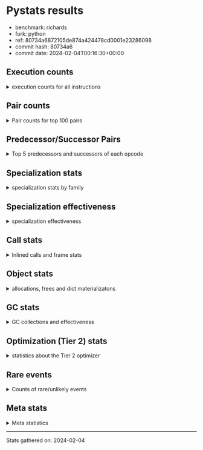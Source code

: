 
# Pystats results

- benchmark: richards
- fork: python
- ref: 80734a6872105de874a424478cd0001e23286098
- commit hash: 80734a6
- commit date: 2024-02-04T00:16:30+00:00

## Execution counts

<details>
<summary> execution counts for all instructions </summary>

|Name | Count | Self | Cumulative | Miss ratio | 
|---|---:|---:|---:|---:|
| LOAD_FAST | 741,180,480 | 22.4% | 22.4% |  |
| LOAD_ATTR_INSTANCE_VALUE | 323,334,640 | 9.8% | 32.2% | 38.7% |
| TO_BOOL_BOOL | 274,862,740 | 8.3% | 40.6% |  |
| POP_JUMP_IF_FALSE | 208,167,600 | 6.3% | 46.9% |  |
| LOAD_ATTR_METHOD_WITH_VALUES | 155,455,760 | 4.7% | 51.6% | 48.9% |
| CALL_PY_EXACT_ARGS | 154,286,660 | 4.7% | 56.2% | 9.1% |
| RESUME_CHECK | 154,031,020 | 4.7% | 60.9% | 0.0% |
| RETURN_VALUE | 154,028,680 | 4.7% | 65.6% |  |
| STORE_FAST | 133,579,600 | 4.0% | 69.6% |  |
| STORE_ATTR_INSTANCE_VALUE | 119,225,200 | 3.6% | 73.2% | 14.5% |
| LOAD_GLOBAL_MODULE | 118,917,880 | 3.6% | 76.8% |  |
| COPY | 118,888,160 | 3.6% | 80.4% |  |
| LOAD_CONST | 111,925,520 | 3.4% | 83.8% |  |
| POP_TOP | 86,002,960 | 2.6% | 86.4% |  |
| POP_JUMP_IF_NOT_NONE | 61,509,760 | 1.9% | 88.3% |  |
| POP_JUMP_IF_TRUE | 55,180,480 | 1.7% | 90.0% |  |
| POP_JUMP_IF_NONE | 44,918,080 | 1.4% | 91.3% |  |
| LOAD_FAST_LOAD_FAST | 40,939,840 | 1.2% | 92.6% |  |
| UNARY_NOT | 39,780,960 | 1.2% | 93.8% |  |
| JUMP_BACKWARD | 37,106,560 | 1.1% | 94.9% |  |
| COMPARE_OP_INT | 28,265,780 | 0.9% | 95.8% |  |
| JUMP_FORWARD | 21,632,000 | 0.7% | 96.4% |  |
| LOAD_GLOBAL_BUILTIN | 21,053,080 | 0.6% | 97.0% |  |
| CALL_ISINSTANCE | 21,052,720 | 0.6% | 97.7% |  |
| BINARY_OP_ADD_INT | 19,346,780 | 0.6% | 98.3% |  |
| SWAP | 18,194,560 | 0.6% | 98.8% |  |
| BINARY_SUBSCR_LIST_INT | 13,614,360 | 0.4% | 99.2% |  |
| BINARY_OP | 8,002,520 | 0.2% | 99.5% |  |
| BINARY_OP_SUBTRACT_INT | 6,178,520 | 0.2% | 99.7% |  |
| FOR_ITER_RANGE | 3,724,180 | 0.1% | 99.8% |  |
| NOP | 3,718,160 | 0.1% | 99.9% |  |
| STORE_SUBSCR_LIST_INT | 2,980,440 | 0.1% | 100.0% |  |
| GET_ITER | 745,040 | 0.0% | 100.0% |  |
| RETURN_CONST | 10,880 | 0.0% | 100.0% |  |
| EXIT_INIT_CHECK | 7,800 | 0.0% | 100.0% |  |
| CALL_ALLOC_AND_ENTER_INIT | 7,800 | 0.0% | 100.0% |  |
| LOAD_ATTR | 5,880 | 0.0% | 100.0% |  |
| STORE_ATTR | 4,560 | 0.0% | 100.0% |  |
| CALL | 3,560 | 0.0% | 100.0% |  |
| LOAD_GLOBAL | 3,520 | 0.0% | 100.0% |  |
| BUILD_LIST | 2,560 | 0.0% | 100.0% |  |
| EXTENDED_ARG | 960 | 0.0% | 100.0% |  |
| INTERPRETER_EXIT | 840 | 0.0% | 100.0% |  |
| RESUME | 740 | 0.0% | 100.0% | 2.7% |
| PUSH_NULL | 640 | 0.0% | 100.0% |  |
| TO_BOOL | 600 | 0.0% | 100.0% |  |
| COMPARE_OP | 440 | 0.0% | 100.0% |  |
| CALL_BUILTIN_CLASS | 360 | 0.0% | 100.0% |  |
| LOAD_DEREF | 160 | 0.0% | 100.0% |  |
| FOR_ITER | 120 | 0.0% | 100.0% |  |
| LOAD_ATTR_MODULE | 120 | 0.0% | 100.0% |  |
| BINARY_SUBSCR | 80 | 0.0% | 100.0% |  |
| STORE_SUBSCR | 80 | 0.0% | 100.0% |  |
| CALL_FUNCTION_EX | 80 | 0.0% | 100.0% |  |
| COPY_FREE_VARS | 80 | 0.0% | 100.0% |  |
| BINARY_OP_SUBTRACT_FLOAT | 60 | 0.0% | 100.0% |  |


</details>

## Pair counts

<details>
<summary> Pair counts for top 100 pairs </summary>

|Pair | Count | Self | Cumulative | 
|---|---:|---:|---:|
| LOAD_FAST LOAD_ATTR_INSTANCE_VALUE | 271,081,480 | 8.2% | 8.2% |
| TO_BOOL_BOOL POP_JUMP_IF_FALSE | 179,901,440 | 5.4% | 13.7% |
| CALL_PY_EXACT_ARGS RESUME_CHECK | 154,022,180 | 4.7% | 18.3% |
| LOAD_FAST LOAD_ATTR_METHOD_WITH_VALUES | 154,017,720 | 4.7% | 23.0% |
| RESUME_CHECK LOAD_FAST | 119,089,300 | 3.6% | 26.6% |
| COPY TO_BOOL_BOOL | 100,693,440 | 3.0% | 29.6% |
| POP_JUMP_IF_FALSE LOAD_FAST | 99,494,080 | 3.0% | 32.7% |
| LOAD_ATTR_METHOD_WITH_VALUES CALL_PY_EXACT_ARGS | 94,094,560 | 2.8% | 35.5% |
| LOAD_FAST STORE_ATTR_INSTANCE_VALUE | 88,258,800 | 2.7% | 38.2% |
| STORE_FAST LOAD_FAST | 88,065,600 | 2.7% | 40.8% |
| STORE_ATTR_INSTANCE_VALUE LOAD_FAST | 83,526,620 | 2.5% | 43.4% |
| POP_TOP LOAD_FAST | 77,813,760 | 2.4% | 45.7% |
| LOAD_ATTR_INSTANCE_VALUE COPY | 68,352,580 | 2.1% | 47.8% |
| LOAD_CONST LOAD_FAST | 58,383,680 | 1.8% | 49.6% |
| LOAD_GLOBAL_MODULE TO_BOOL_BOOL | 58,155,080 | 1.8% | 51.3% |
| RETURN_VALUE TO_BOOL_BOOL | 55,180,400 | 1.7% | 53.0% |
| TO_BOOL_BOOL POP_JUMP_IF_TRUE | 55,180,380 | 1.7% | 54.7% |
| POP_JUMP_IF_NOT_NONE LOAD_FAST | 50,838,080 | 1.5% | 56.2% |
| RETURN_VALUE RETURN_VALUE | 49,544,320 | 1.5% | 57.7% |
| LOAD_ATTR_INSTANCE_VALUE STORE_FAST | 49,507,660 | 1.5% | 59.2% |
| LOAD_FAST POP_JUMP_IF_NOT_NONE | 46,631,040 | 1.4% | 60.6% |
| LOAD_FAST POP_JUMP_IF_NONE | 44,918,080 | 1.4% | 62.0% |
| LOAD_ATTR_INSTANCE_VALUE LOAD_FAST | 43,117,860 | 1.3% | 63.3% |
| LOAD_FAST RETURN_VALUE | 42,594,640 | 1.3% | 64.6% |
| POP_JUMP_IF_FALSE POP_TOP | 39,780,960 | 1.2% | 65.8% |
| TO_BOOL_BOOL UNARY_NOT | 39,780,920 | 1.2% | 67.0% |
| LOAD_ATTR_INSTANCE_VALUE TO_BOOL_BOOL | 39,780,880 | 1.2% | 68.2% |
| LOAD_ATTR_INSTANCE_VALUE CALL_PY_EXACT_ARGS | 34,927,800 | 1.1% | 69.3% |
| POP_JUMP_IF_NONE JUMP_BACKWARD | 34,127,360 | 1.0% | 70.3% |
| JUMP_BACKWARD LOAD_GLOBAL_MODULE | 34,127,340 | 1.0% | 71.3% |
| UNARY_NOT COPY | 32,340,960 | 1.0% | 72.3% |
| POP_JUMP_IF_TRUE POP_TOP | 32,340,960 | 1.0% | 73.3% |
| RETURN_VALUE STORE_FAST | 31,693,600 | 1.0% | 74.2% |
| STORE_ATTR_INSTANCE_VALUE LOAD_CONST | 30,775,280 | 0.9% | 75.2% |
| LOAD_ATTR_INSTANCE_VALUE LOAD_CONST | 29,170,660 | 0.9% | 76.1% |
| LOAD_ATTR_METHOD_WITH_VALUES LOAD_FAST_LOAD_FAST | 28,491,480 | 0.9% | 76.9% |
| COMPARE_OP_INT POP_JUMP_IF_FALSE | 28,265,780 | 0.9% | 77.8% |
| LOAD_ATTR_METHOD_WITH_VALUES LOAD_FAST | 28,234,020 | 0.9% | 78.6% |
| LOAD_FAST LOAD_GLOBAL_MODULE | 27,558,080 | 0.8% | 79.5% |
| POP_JUMP_IF_FALSE RETURN_VALUE | 26,784,960 | 0.8% | 80.3% |
| LOAD_ATTR_INSTANCE_VALUE RETURN_VALUE | 25,870,100 | 0.8% | 81.1% |
| POP_JUMP_IF_FALSE LOAD_GLOBAL_MODULE | 24,661,880 | 0.7% | 81.8% |
| LOAD_FAST STORE_FAST | 24,402,240 | 0.7% | 82.5% |
| RESUME_CHECK LOAD_CONST | 21,321,080 | 0.6% | 83.2% |
| JUMP_FORWARD LOAD_FAST | 21,259,520 | 0.6% | 83.8% |
| LOAD_GLOBAL_BUILTIN LOAD_FAST | 21,053,080 | 0.6% | 84.5% |
| POP_JUMP_IF_TRUE LOAD_FAST | 21,052,800 | 0.6% | 85.1% |
| LOAD_FAST_LOAD_FAST LOAD_ATTR_INSTANCE_VALUE | 21,052,760 | 0.6% | 85.7% |
| STORE_FAST LOAD_GLOBAL_BUILTIN | 21,052,640 | 0.6% | 86.4% |
| CALL_ISINSTANCE TO_BOOL_BOOL | 21,052,640 | 0.6% | 87.0% |
| LOAD_GLOBAL_MODULE CALL_ISINSTANCE | 21,052,640 | 0.6% | 87.7% |
| COPY LOAD_ATTR_INSTANCE_VALUE | 18,194,360 | 0.6% | 88.2% |
| SWAP STORE_ATTR_INSTANCE_VALUE | 18,194,360 | 0.6% | 88.8% |
| LOAD_CONST BINARY_OP_ADD_INT | 16,368,160 | 0.5% | 89.3% |
| LOAD_ATTR_INSTANCE_VALUE POP_JUMP_IF_NOT_NONE | 14,878,680 | 0.5% | 89.7% |
| LOAD_FAST CALL_PY_EXACT_ARGS | 14,358,760 | 0.4% | 90.1% |
| RETURN_VALUE POP_TOP | 13,878,280 | 0.4% | 90.6% |
| POP_JUMP_IF_FALSE LOAD_CONST | 13,727,040 | 0.4% | 91.0% |
| RESUME_CHECK LOAD_GLOBAL_MODULE | 13,617,600 | 0.4% | 91.4% |
| LOAD_FAST BINARY_SUBSCR_LIST_INT | 13,614,320 | 0.4% | 91.8% |
| LOAD_CONST STORE_FAST | 13,613,120 | 0.4% | 92.2% |
| STORE_FAST JUMP_FORWARD | 13,447,360 | 0.4% | 92.6% |
| BINARY_OP_ADD_INT SWAP | 13,392,260 | 0.4% | 93.0% |
| LOAD_FAST_LOAD_FAST STORE_ATTR_INSTANCE_VALUE | 12,441,600 | 0.4% | 93.4% |
| LOAD_GLOBAL_MODULE COMPARE_OP_INT | 10,964,360 | 0.3% | 93.7% |
| LOAD_GLOBAL_MODULE LOAD_ATTR_INSTANCE_VALUE | 10,642,960 | 0.3% | 94.1% |
| BINARY_SUBSCR_LIST_INT STORE_FAST | 10,638,380 | 0.3% | 94.4% |
| LOAD_GLOBAL_MODULE COPY | 10,413,720 | 0.3% | 94.7% |
| LOAD_CONST COMPARE_OP_INT | 9,378,720 | 0.3% | 95.0% |
| POP_TOP JUMP_FORWARD | 8,184,640 | 0.2% | 95.2% |
| LOAD_CONST BINARY_OP | 7,997,040 | 0.2% | 95.5% |
| LOAD_ATTR_INSTANCE_VALUE COMPARE_OP_INT | 7,922,480 | 0.2% | 95.7% |
| LOAD_FAST COPY | 7,780,800 | 0.2% | 95.9% |
| POP_JUMP_IF_NOT_NONE LOAD_FAST_LOAD_FAST | 7,697,600 | 0.2% | 96.2% |
| POP_JUMP_IF_NONE LOAD_FAST | 7,549,440 | 0.2% | 96.4% |
| STORE_FAST LOAD_GLOBAL_MODULE | 7,441,200 | 0.2% | 96.6% |
| LOAD_FAST_LOAD_FAST CALL_PY_EXACT_ARGS | 7,440,440 | 0.2% | 96.9% |
| UNARY_NOT RETURN_VALUE | 7,440,000 | 0.2% | 97.1% |
| LOAD_CONST BINARY_OP_SUBTRACT_INT | 6,178,480 | 0.2% | 97.3% |
| BINARY_OP LOAD_CONST | 4,797,140 | 0.1% | 97.4% |
| LOAD_ATTR_INSTANCE_VALUE LOAD_GLOBAL_MODULE | 4,465,200 | 0.1% | 97.6% |
| STORE_ATTR_INSTANCE_VALUE LOAD_GLOBAL_MODULE | 3,833,780 | 0.1% | 97.7% |
| RETURN_VALUE LOAD_FAST | 3,726,400 | 0.1% | 97.8% |
| NOP LOAD_FAST | 3,718,080 | 0.1% | 97.9% |
| POP_JUMP_IF_FALSE NOP | 3,718,080 | 0.1% | 98.0% |
| POP_JUMP_IF_NONE LOAD_FAST_LOAD_FAST | 3,240,640 | 0.1% | 98.1% |
| STORE_FAST LOAD_CONST | 3,200,000 | 0.1% | 98.2% |
| BINARY_OP_SUBTRACT_INT SWAP | 3,199,980 | 0.1% | 98.3% |
| LOAD_GLOBAL_MODULE CALL_PY_EXACT_ARGS | 3,199,880 | 0.1% | 98.4% |
| LOAD_ATTR_METHOD_WITH_VALUES LOAD_GLOBAL_MODULE | 3,199,600 | 0.1% | 98.5% |
| LOAD_FAST STORE_SUBSCR_LIST_INT | 2,980,400 | 0.1% | 98.6% |
| LOAD_GLOBAL_MODULE LOAD_FAST | 2,980,340 | 0.1% | 98.7% |
| FOR_ITER_RANGE STORE_FAST | 2,979,140 | 0.1% | 98.8% |
| JUMP_BACKWARD FOR_ITER_RANGE | 2,978,840 | 0.1% | 98.9% |
| BINARY_OP_ADD_INT LOAD_CONST | 2,978,540 | 0.1% | 98.9% |
| BINARY_OP_SUBTRACT_INT LOAD_FAST | 2,978,540 | 0.1% | 99.0% |
| STORE_SUBSCR_LIST_INT JUMP_BACKWARD | 2,978,540 | 0.1% | 99.1% |
| LOAD_ATTR_INSTANCE_VALUE BINARY_OP_ADD_INT | 2,978,520 | 0.1% | 99.2% |
| LOAD_FAST LOAD_CONST | 2,976,400 | 0.1% | 99.3% |
| BINARY_OP_ADD_INT LOAD_FAST | 2,975,980 | 0.1% | 99.4% |


</details>

## Predecessor/Successor Pairs

<details>
<summary> Top 5 predecessors and successors of each opcode </summary>

### CACHE

<details>
<summary> Successors and predecessors for CACHE </summary>

|Successors | Count | Percentage | 
|---|---:|---:|
| RESUME_CHECK | 620 | 73.8% |
| RESUME | 220 | 26.2% |


</details>

### BINARY_SUBSCR

<details>
<summary> Successors and predecessors for BINARY_SUBSCR </summary>

|Predecessors | Count | Percentage | 
|---|---:|---:|
| LOAD_FAST | 80 | 100.0% |

|Successors | Count | Percentage | 
|---|---:|---:|
| BINARY_SUBSCR_LIST_INT | 40 | 50.0% |
| LOAD_FAST | 20 | 25.0% |
| STORE_FAST | 20 | 25.0% |


</details>

### EXIT_INIT_CHECK

<details>
<summary> Successors and predecessors for EXIT_INIT_CHECK </summary>

|Predecessors | Count | Percentage | 
|---|---:|---:|
| RETURN_CONST | 7,800 | 100.0% |

|Successors | Count | Percentage | 
|---|---:|---:|
| RETURN_VALUE | 7,800 | 100.0% |


</details>

### GET_ITER

<details>
<summary> Successors and predecessors for GET_ITER </summary>

|Predecessors | Count | Percentage | 
|---|---:|---:|
| LOAD_GLOBAL_MODULE | 744,620 | 99.9% |
| CALL_BUILTIN_CLASS | 300 | 0.0% |
| LOAD_FAST | 80 | 0.0% |
| CALL | 20 | 0.0% |
| LOAD_GLOBAL | 20 | 0.0% |

|Successors | Count | Percentage | 
|---|---:|---:|
| FOR_ITER_RANGE | 744,680 | 100.0% |
| EXTENDED_ARG | 320 | 0.0% |
| FOR_ITER | 40 | 0.0% |


</details>

### INTERPRETER_EXIT

<details>
<summary> Successors and predecessors for INTERPRETER_EXIT </summary>

|Predecessors | Count | Percentage | 
|---|---:|---:|
| RETURN_CONST | 840 | 100.0% |


</details>

### NOP

<details>
<summary> Successors and predecessors for NOP </summary>

|Predecessors | Count | Percentage | 
|---|---:|---:|
| POP_JUMP_IF_FALSE | 3,718,080 | 100.0% |
| POP_TOP | 80 | 0.0% |

|Successors | Count | Percentage | 
|---|---:|---:|
| LOAD_FAST | 3,718,080 | 100.0% |
| LOAD_DEREF | 80 | 0.0% |


</details>

### POP_TOP

<details>
<summary> Successors and predecessors for POP_TOP </summary>

|Predecessors | Count | Percentage | 
|---|---:|---:|
| POP_JUMP_IF_FALSE | 39,780,960 | 46.3% |
| POP_JUMP_IF_TRUE | 32,340,960 | 37.6% |
| RETURN_VALUE | 13,878,280 | 16.1% |
| RETURN_CONST | 2,240 | 0.0% |
| CALL | 520 | 0.0% |

|Successors | Count | Percentage | 
|---|---:|---:|
| LOAD_FAST | 77,813,760 | 90.5% |
| JUMP_FORWARD | 8,184,640 | 9.5% |
| RETURN_CONST | 1,920 | 0.0% |
| LOAD_GLOBAL_MODULE | 1,680 | 0.0% |
| JUMP_BACKWARD | 320 | 0.0% |


</details>

### PUSH_NULL

<details>
<summary> Successors and predecessors for PUSH_NULL </summary>

|Predecessors | Count | Percentage | 
|---|---:|---:|
| LOAD_FAST | 480 | 75.0% |
| LOAD_DEREF | 80 | 12.5% |
| LOAD_ATTR_MODULE | 60 | 9.4% |
| LOAD_ATTR | 20 | 3.1% |

|Successors | Count | Percentage | 
|---|---:|---:|
| CALL | 560 | 87.5% |
| LOAD_FAST | 80 | 12.5% |


</details>

### RETURN_VALUE

<details>
<summary> Successors and predecessors for RETURN_VALUE </summary>

|Predecessors | Count | Percentage | 
|---|---:|---:|
| RETURN_VALUE | 49,544,320 | 32.2% |
| LOAD_FAST | 42,594,640 | 27.7% |
| POP_JUMP_IF_FALSE | 26,784,960 | 17.4% |
| LOAD_ATTR_INSTANCE_VALUE | 25,870,100 | 16.8% |
| UNARY_NOT | 7,440,000 | 4.8% |

|Successors | Count | Percentage | 
|---|---:|---:|
| TO_BOOL_BOOL | 55,180,400 | 35.8% |
| RETURN_VALUE | 49,544,320 | 32.2% |
| STORE_FAST | 31,693,600 | 20.6% |
| POP_TOP | 13,878,280 | 9.0% |
| LOAD_FAST | 3,726,400 | 2.4% |


</details>

### STORE_SUBSCR

<details>
<summary> Successors and predecessors for STORE_SUBSCR </summary>

|Predecessors | Count | Percentage | 
|---|---:|---:|
| LOAD_FAST | 80 | 100.0% |

|Successors | Count | Percentage | 
|---|---:|---:|
| STORE_SUBSCR_LIST_INT | 40 | 50.0% |
| JUMP_BACKWARD | 20 | 25.0% |
| RETURN_CONST | 20 | 25.0% |


</details>

### TO_BOOL

<details>
<summary> Successors and predecessors for TO_BOOL </summary>

|Predecessors | Count | Percentage | 
|---|---:|---:|
| COPY | 160 | 26.7% |
| RETURN_VALUE | 80 | 13.3% |
| CALL | 80 | 13.3% |
| CALL_ISINSTANCE | 80 | 13.3% |
| LOAD_GLOBAL | 60 | 10.0% |

|Successors | Count | Percentage | 
|---|---:|---:|
| TO_BOOL_BOOL | 300 | 50.0% |
| POP_JUMP_IF_FALSE | 160 | 26.7% |
| POP_JUMP_IF_TRUE | 100 | 16.7% |
| UNARY_NOT | 40 | 6.7% |


</details>

### UNARY_NOT

<details>
<summary> Successors and predecessors for UNARY_NOT </summary>

|Predecessors | Count | Percentage | 
|---|---:|---:|
| TO_BOOL_BOOL | 39,780,920 | 100.0% |
| TO_BOOL | 40 | 0.0% |

|Successors | Count | Percentage | 
|---|---:|---:|
| COPY | 32,340,960 | 81.3% |
| RETURN_VALUE | 7,440,000 | 18.7% |


</details>

### BINARY_OP

<details>
<summary> Successors and predecessors for BINARY_OP </summary>

|Predecessors | Count | Percentage | 
|---|---:|---:|
| LOAD_CONST | 7,997,040 | 99.9% |
| BINARY_OP | 2,840 | 0.0% |
| LOAD_GLOBAL_MODULE | 2,540 | 0.0% |
| LOAD_FAST | 40 | 0.0% |
| LOAD_ATTR | 20 | 0.0% |

|Successors | Count | Percentage | 
|---|---:|---:|
| LOAD_CONST | 4,797,140 | 59.9% |
| SWAP | 1,602,320 | 20.0% |
| LOAD_FAST | 1,600,040 | 20.0% |
| BINARY_OP | 2,840 | 0.0% |
| BINARY_OP_ADD_INT | 100 | 0.0% |


</details>

### BUILD_LIST

<details>
<summary> Successors and predecessors for BUILD_LIST </summary>

|Predecessors | Count | Percentage | 
|---|---:|---:|
| LOAD_CONST | 2,560 | 100.0% |

|Successors | Count | Percentage | 
|---|---:|---:|
| LOAD_GLOBAL_MODULE | 2,520 | 98.4% |
| LOAD_GLOBAL | 40 | 1.6% |


</details>

### CALL

<details>
<summary> Successors and predecessors for CALL </summary>

|Predecessors | Count | Percentage | 
|---|---:|---:|
| PUSH_NULL | 560 | 15.7% |
| LOAD_GLOBAL | 540 | 15.2% |
| LOAD_GLOBAL_MODULE | 540 | 15.2% |
| LOAD_ATTR | 500 | 14.0% |
| LOAD_ATTR_METHOD_WITH_VALUES | 400 | 11.2% |

|Successors | Count | Percentage | 
|---|---:|---:|
| CALL_PY_EXACT_ARGS | 800 | 22.5% |
| POP_TOP | 520 | 14.6% |
| CALL_ALLOC_AND_ENTER_INIT | 520 | 14.6% |
| RESUME | 440 | 12.4% |
| RESUME_CHECK | 360 | 10.1% |


</details>

### CALL_FUNCTION_EX

<details>
<summary> Successors and predecessors for CALL_FUNCTION_EX </summary>

|Predecessors | Count | Percentage | 
|---|---:|---:|
| LOAD_FAST | 80 | 100.0% |

|Successors | Count | Percentage | 
|---|---:|---:|
| COPY_FREE_VARS | 80 | 100.0% |


</details>

### COMPARE_OP

<details>
<summary> Successors and predecessors for COMPARE_OP </summary>

|Predecessors | Count | Percentage | 
|---|---:|---:|
| LOAD_CONST | 240 | 54.5% |
| LOAD_GLOBAL | 60 | 13.6% |
| LOAD_GLOBAL_MODULE | 60 | 13.6% |
| LOAD_ATTR | 40 | 9.1% |
| LOAD_ATTR_INSTANCE_VALUE | 40 | 9.1% |

|Successors | Count | Percentage | 
|---|---:|---:|
| POP_JUMP_IF_FALSE | 220 | 50.0% |
| COMPARE_OP_INT | 220 | 50.0% |


</details>

### COPY

<details>
<summary> Successors and predecessors for COPY </summary>

|Predecessors | Count | Percentage | 
|---|---:|---:|
| LOAD_ATTR_INSTANCE_VALUE | 68,352,580 | 57.5% |
| UNARY_NOT | 32,340,960 | 27.2% |
| LOAD_GLOBAL_MODULE | 10,413,720 | 8.8% |
| LOAD_FAST | 7,780,800 | 6.5% |
| LOAD_ATTR | 60 | 0.0% |

|Successors | Count | Percentage | 
|---|---:|---:|
| TO_BOOL_BOOL | 100,693,440 | 84.7% |
| LOAD_ATTR_INSTANCE_VALUE | 18,194,360 | 15.3% |
| LOAD_ATTR | 200 | 0.0% |
| TO_BOOL | 160 | 0.0% |


</details>

### COPY_FREE_VARS

<details>
<summary> Successors and predecessors for COPY_FREE_VARS </summary>

|Predecessors | Count | Percentage | 
|---|---:|---:|
| CALL_FUNCTION_EX | 80 | 100.0% |

|Successors | Count | Percentage | 
|---|---:|---:|
| RESUME_CHECK | 60 | 75.0% |
| RESUME | 20 | 25.0% |


</details>

### EXTENDED_ARG

<details>
<summary> Successors and predecessors for EXTENDED_ARG </summary>

|Predecessors | Count | Percentage | 
|---|---:|---:|
| GET_ITER | 320 | 33.3% |
| JUMP_BACKWARD | 320 | 33.3% |
| POP_JUMP_IF_FALSE | 320 | 33.3% |

|Successors | Count | Percentage | 
|---|---:|---:|
| FOR_ITER_RANGE | 600 | 62.5% |
| JUMP_BACKWARD | 320 | 33.3% |
| FOR_ITER | 40 | 4.2% |


</details>

### FOR_ITER

<details>
<summary> Successors and predecessors for FOR_ITER </summary>

|Predecessors | Count | Percentage | 
|---|---:|---:|
| GET_ITER | 40 | 33.3% |
| EXTENDED_ARG | 40 | 33.3% |
| JUMP_BACKWARD | 40 | 33.3% |

|Successors | Count | Percentage | 
|---|---:|---:|
| STORE_FAST | 60 | 50.0% |
| FOR_ITER_RANGE | 60 | 50.0% |


</details>

### JUMP_BACKWARD

<details>
<summary> Successors and predecessors for JUMP_BACKWARD </summary>

|Predecessors | Count | Percentage | 
|---|---:|---:|
| POP_JUMP_IF_NONE | 34,127,360 | 92.0% |
| STORE_SUBSCR_LIST_INT | 2,978,540 | 8.0% |
| POP_TOP | 320 | 0.0% |
| EXTENDED_ARG | 320 | 0.0% |
| STORE_SUBSCR | 20 | 0.0% |

|Successors | Count | Percentage | 
|---|---:|---:|
| LOAD_GLOBAL_MODULE | 34,127,340 | 92.0% |
| FOR_ITER_RANGE | 2,978,840 | 8.0% |
| EXTENDED_ARG | 320 | 0.0% |
| FOR_ITER | 40 | 0.0% |
| LOAD_GLOBAL | 20 | 0.0% |


</details>

### JUMP_FORWARD

<details>
<summary> Successors and predecessors for JUMP_FORWARD </summary>

|Predecessors | Count | Percentage | 
|---|---:|---:|
| STORE_FAST | 13,447,360 | 62.2% |
| POP_TOP | 8,184,640 | 37.8% |

|Successors | Count | Percentage | 
|---|---:|---:|
| LOAD_FAST | 21,259,520 | 98.3% |
| LOAD_FAST_LOAD_FAST | 372,480 | 1.7% |


</details>

### LOAD_ATTR

<details>
<summary> Successors and predecessors for LOAD_ATTR </summary>

|Predecessors | Count | Percentage | 
|---|---:|---:|
| LOAD_FAST | 2,880 | 49.0% |
| LOAD_GLOBAL_MODULE | 2,000 | 34.0% |
| LOAD_ATTR | 280 | 4.8% |
| LOAD_GLOBAL | 240 | 4.1% |
| COPY | 200 | 3.4% |

|Successors | Count | Percentage | 
|---|---:|---:|
| LOAD_FAST_LOAD_FAST | 1,960 | 33.3% |
| LOAD_ATTR_INSTANCE_VALUE | 1,100 | 18.7% |
| LOAD_ATTR_METHOD_WITH_VALUES | 700 | 11.9% |
| CALL | 500 | 8.5% |
| LOAD_FAST | 440 | 7.5% |


</details>

### LOAD_CONST

<details>
<summary> Successors and predecessors for LOAD_CONST </summary>

|Predecessors | Count | Percentage | 
|---|---:|---:|
| STORE_ATTR_INSTANCE_VALUE | 30,775,280 | 27.5% |
| LOAD_ATTR_INSTANCE_VALUE | 29,170,660 | 26.1% |
| RESUME_CHECK | 21,321,080 | 19.0% |
| POP_JUMP_IF_FALSE | 13,727,040 | 12.3% |
| BINARY_OP | 4,797,140 | 4.3% |

|Successors | Count | Percentage | 
|---|---:|---:|
| LOAD_FAST | 58,383,680 | 52.2% |
| BINARY_OP_ADD_INT | 16,368,160 | 14.6% |
| STORE_FAST | 13,613,120 | 12.2% |
| COMPARE_OP_INT | 9,378,720 | 8.4% |
| BINARY_OP | 7,997,040 | 7.1% |


</details>

### LOAD_DEREF

<details>
<summary> Successors and predecessors for LOAD_DEREF </summary>

|Predecessors | Count | Percentage | 
|---|---:|---:|
| NOP | 80 | 50.0% |
| STORE_FAST | 80 | 50.0% |

|Successors | Count | Percentage | 
|---|---:|---:|
| PUSH_NULL | 80 | 50.0% |
| STORE_FAST | 80 | 50.0% |


</details>

### LOAD_FAST

<details>
<summary> Successors and predecessors for LOAD_FAST </summary>

|Predecessors | Count | Percentage | 
|---|---:|---:|
| RESUME_CHECK | 119,089,300 | 16.1% |
| POP_JUMP_IF_FALSE | 99,494,080 | 13.4% |
| STORE_FAST | 88,065,600 | 11.9% |
| STORE_ATTR_INSTANCE_VALUE | 83,526,620 | 11.3% |
| POP_TOP | 77,813,760 | 10.5% |

|Successors | Count | Percentage | 
|---|---:|---:|
| LOAD_ATTR_INSTANCE_VALUE | 271,081,480 | 36.6% |
| LOAD_ATTR_METHOD_WITH_VALUES | 154,017,720 | 20.8% |
| STORE_ATTR_INSTANCE_VALUE | 88,258,800 | 11.9% |
| POP_JUMP_IF_NOT_NONE | 46,631,040 | 6.3% |
| POP_JUMP_IF_NONE | 44,918,080 | 6.1% |


</details>

### LOAD_FAST_LOAD_FAST

<details>
<summary> Successors and predecessors for LOAD_FAST_LOAD_FAST </summary>

|Predecessors | Count | Percentage | 
|---|---:|---:|
| LOAD_ATTR_METHOD_WITH_VALUES | 28,491,480 | 69.6% |
| POP_JUMP_IF_NOT_NONE | 7,697,600 | 18.8% |
| POP_JUMP_IF_NONE | 3,240,640 | 7.9% |
| STORE_ATTR_INSTANCE_VALUE | 756,500 | 1.8% |
| JUMP_FORWARD | 372,480 | 0.9% |

|Successors | Count | Percentage | 
|---|---:|---:|
| LOAD_ATTR_INSTANCE_VALUE | 21,052,760 | 51.4% |
| STORE_ATTR_INSTANCE_VALUE | 12,441,600 | 30.4% |
| CALL_PY_EXACT_ARGS | 7,440,440 | 18.2% |
| LOAD_FAST_LOAD_FAST | 3,200 | 0.0% |
| STORE_ATTR | 1,280 | 0.0% |


</details>

### LOAD_GLOBAL

<details>
<summary> Successors and predecessors for LOAD_GLOBAL </summary>

|Predecessors | Count | Percentage | 
|---|---:|---:|
| LOAD_FAST | 640 | 18.2% |
| STORE_FAST | 560 | 15.9% |
| RETURN_VALUE | 280 | 8.0% |
| LOAD_CONST | 280 | 8.0% |
| POP_TOP | 240 | 6.8% |

|Successors | Count | Percentage | 
|---|---:|---:|
| LOAD_GLOBAL_MODULE | 1,640 | 46.6% |
| CALL | 540 | 15.3% |
| LOAD_FAST | 260 | 7.4% |
| LOAD_ATTR | 240 | 6.8% |
| LOAD_GLOBAL | 240 | 6.8% |


</details>

### POP_JUMP_IF_FALSE

<details>
<summary> Successors and predecessors for POP_JUMP_IF_FALSE </summary>

|Predecessors | Count | Percentage | 
|---|---:|---:|
| TO_BOOL_BOOL | 179,901,440 | 86.4% |
| COMPARE_OP_INT | 28,265,780 | 13.6% |
| COMPARE_OP | 220 | 0.0% |
| TO_BOOL | 160 | 0.0% |

|Successors | Count | Percentage | 
|---|---:|---:|
| LOAD_FAST | 99,494,080 | 47.8% |
| POP_TOP | 39,780,960 | 19.1% |
| RETURN_VALUE | 26,784,960 | 12.9% |
| LOAD_GLOBAL_MODULE | 24,661,880 | 11.8% |
| LOAD_CONST | 13,727,040 | 6.6% |


</details>

### POP_JUMP_IF_NONE

<details>
<summary> Successors and predecessors for POP_JUMP_IF_NONE </summary>

|Predecessors | Count | Percentage | 
|---|---:|---:|
| LOAD_FAST | 44,918,080 | 100.0% |

|Successors | Count | Percentage | 
|---|---:|---:|
| JUMP_BACKWARD | 34,127,360 | 76.0% |
| LOAD_FAST | 7,549,440 | 16.8% |
| LOAD_FAST_LOAD_FAST | 3,240,640 | 7.2% |
| RETURN_CONST | 320 | 0.0% |
| LOAD_GLOBAL_MODULE | 300 | 0.0% |


</details>

### POP_JUMP_IF_NOT_NONE

<details>
<summary> Successors and predecessors for POP_JUMP_IF_NOT_NONE </summary>

|Predecessors | Count | Percentage | 
|---|---:|---:|
| LOAD_FAST | 46,631,040 | 75.8% |
| LOAD_ATTR_INSTANCE_VALUE | 14,878,680 | 24.2% |
| LOAD_ATTR | 40 | 0.0% |

|Successors | Count | Percentage | 
|---|---:|---:|
| LOAD_FAST | 50,838,080 | 82.7% |
| LOAD_FAST_LOAD_FAST | 7,697,600 | 12.5% |
| LOAD_CONST | 2,974,080 | 4.8% |


</details>

### POP_JUMP_IF_TRUE

<details>
<summary> Successors and predecessors for POP_JUMP_IF_TRUE </summary>

|Predecessors | Count | Percentage | 
|---|---:|---:|
| TO_BOOL_BOOL | 55,180,380 | 100.0% |
| TO_BOOL | 100 | 0.0% |

|Successors | Count | Percentage | 
|---|---:|---:|
| POP_TOP | 32,340,960 | 58.6% |
| LOAD_FAST | 21,052,800 | 38.2% |
| RETURN_VALUE | 1,786,720 | 3.2% |


</details>

### RETURN_CONST

<details>
<summary> Successors and predecessors for RETURN_CONST </summary>

|Predecessors | Count | Percentage | 
|---|---:|---:|
| STORE_ATTR_INSTANCE_VALUE | 6,280 | 57.7% |
| POP_TOP | 1,920 | 17.6% |
| STORE_SUBSCR_LIST_INT | 1,900 | 17.5% |
| POP_JUMP_IF_NONE | 320 | 2.9% |
| FOR_ITER_RANGE | 320 | 2.9% |

|Successors | Count | Percentage | 
|---|---:|---:|
| EXIT_INIT_CHECK | 7,800 | 71.7% |
| POP_TOP | 2,240 | 20.6% |
| INTERPRETER_EXIT | 840 | 7.7% |


</details>

### STORE_ATTR

<details>
<summary> Successors and predecessors for STORE_ATTR </summary>

|Predecessors | Count | Percentage | 
|---|---:|---:|
| LOAD_FAST | 2,640 | 57.9% |
| LOAD_FAST_LOAD_FAST | 1,280 | 28.1% |
| STORE_ATTR | 320 | 7.0% |
| SWAP | 200 | 4.4% |
| LOAD_GLOBAL | 60 | 1.3% |

|Successors | Count | Percentage | 
|---|---:|---:|
| LOAD_FAST | 1,380 | 30.3% |
| STORE_ATTR_INSTANCE_VALUE | 1,320 | 28.9% |
| LOAD_FAST_LOAD_FAST | 940 | 20.6% |
| LOAD_CONST | 400 | 8.8% |
| STORE_ATTR | 320 | 7.0% |


</details>

### STORE_FAST

<details>
<summary> Successors and predecessors for STORE_FAST </summary>

|Predecessors | Count | Percentage | 
|---|---:|---:|
| LOAD_ATTR_INSTANCE_VALUE | 49,507,660 | 37.1% |
| RETURN_VALUE | 31,693,600 | 23.7% |
| LOAD_FAST | 24,402,240 | 18.3% |
| LOAD_CONST | 13,613,120 | 10.2% |
| BINARY_SUBSCR_LIST_INT | 10,638,380 | 8.0% |

|Successors | Count | Percentage | 
|---|---:|---:|
| LOAD_FAST | 88,065,600 | 65.9% |
| LOAD_GLOBAL_BUILTIN | 21,052,640 | 15.8% |
| JUMP_FORWARD | 13,447,360 | 10.1% |
| LOAD_GLOBAL_MODULE | 7,441,200 | 5.6% |
| LOAD_CONST | 3,200,000 | 2.4% |


</details>

### SWAP

<details>
<summary> Successors and predecessors for SWAP </summary>

|Predecessors | Count | Percentage | 
|---|---:|---:|
| BINARY_OP_ADD_INT | 13,392,260 | 73.6% |
| BINARY_OP_SUBTRACT_INT | 3,199,980 | 17.6% |
| BINARY_OP | 1,602,320 | 8.8% |

|Successors | Count | Percentage | 
|---|---:|---:|
| STORE_ATTR_INSTANCE_VALUE | 18,194,360 | 100.0% |
| STORE_ATTR | 200 | 0.0% |


</details>

### RESUME

<details>
<summary> Successors and predecessors for RESUME </summary>

|Predecessors | Count | Percentage | 
|---|---:|---:|
| CALL | 440 | 59.5% |
| CACHE | 220 | 29.7% |
| CALL_PY_EXACT_ARGS | 60 | 8.1% |
| COPY_FREE_VARS | 20 | 2.7% |

|Successors | Count | Percentage | 
|---|---:|---:|
| LOAD_FAST | 300 | 40.5% |
| LOAD_GLOBAL | 220 | 29.7% |
| LOAD_CONST | 200 | 27.0% |
| LOAD_FAST_LOAD_FAST | 20 | 2.7% |


</details>

### BINARY_OP_ADD_INT

<details>
<summary> Successors and predecessors for BINARY_OP_ADD_INT </summary>

|Predecessors | Count | Percentage | 
|---|---:|---:|
| LOAD_CONST | 16,368,160 | 84.6% |
| LOAD_ATTR_INSTANCE_VALUE | 2,978,520 | 15.4% |
| BINARY_OP | 100 | 0.0% |

|Successors | Count | Percentage | 
|---|---:|---:|
| SWAP | 13,392,260 | 69.2% |
| LOAD_CONST | 2,978,540 | 15.4% |
| LOAD_FAST | 2,975,980 | 15.4% |


</details>

### BINARY_OP_SUBTRACT_FLOAT

<details>
<summary> Successors and predecessors for BINARY_OP_SUBTRACT_FLOAT </summary>

|Predecessors | Count | Percentage | 
|---|---:|---:|
| LOAD_FAST | 40 | 66.7% |
| BINARY_OP | 20 | 33.3% |

|Successors | Count | Percentage | 
|---|---:|---:|
| STORE_FAST | 60 | 100.0% |


</details>

### BINARY_OP_SUBTRACT_INT

<details>
<summary> Successors and predecessors for BINARY_OP_SUBTRACT_INT </summary>

|Predecessors | Count | Percentage | 
|---|---:|---:|
| LOAD_CONST | 6,178,480 | 100.0% |
| BINARY_OP | 40 | 0.0% |

|Successors | Count | Percentage | 
|---|---:|---:|
| SWAP | 3,199,980 | 51.8% |
| LOAD_FAST | 2,978,540 | 48.2% |


</details>

### BINARY_SUBSCR_LIST_INT

<details>
<summary> Successors and predecessors for BINARY_SUBSCR_LIST_INT </summary>

|Predecessors | Count | Percentage | 
|---|---:|---:|
| LOAD_FAST | 13,614,320 | 100.0% |
| BINARY_SUBSCR | 40 | 0.0% |

|Successors | Count | Percentage | 
|---|---:|---:|
| STORE_FAST | 10,638,380 | 78.1% |
| LOAD_FAST | 2,975,980 | 21.9% |


</details>

### CALL_ALLOC_AND_ENTER_INIT

<details>
<summary> Successors and predecessors for CALL_ALLOC_AND_ENTER_INIT </summary>

|Predecessors | Count | Percentage | 
|---|---:|---:|
| LOAD_GLOBAL_MODULE | 5,600 | 71.8% |
| RETURN_VALUE | 1,680 | 21.5% |
| CALL | 520 | 6.7% |

|Successors | Count | Percentage | 
|---|---:|---:|
| RESUME_CHECK | 7,800 | 100.0% |


</details>

### CALL_BUILTIN_CLASS

<details>
<summary> Successors and predecessors for CALL_BUILTIN_CLASS </summary>

|Predecessors | Count | Percentage | 
|---|---:|---:|
| LOAD_FAST | 320 | 88.9% |
| CALL | 40 | 11.1% |

|Successors | Count | Percentage | 
|---|---:|---:|
| GET_ITER | 300 | 83.3% |
| STORE_FAST | 60 | 16.7% |


</details>

### CALL_ISINSTANCE

<details>
<summary> Successors and predecessors for CALL_ISINSTANCE </summary>

|Predecessors | Count | Percentage | 
|---|---:|---:|
| LOAD_GLOBAL_MODULE | 21,052,640 | 100.0% |
| CALL | 80 | 0.0% |

|Successors | Count | Percentage | 
|---|---:|---:|
| TO_BOOL_BOOL | 21,052,640 | 100.0% |
| TO_BOOL | 80 | 0.0% |


</details>

### CALL_PY_EXACT_ARGS

<details>
<summary> Successors and predecessors for CALL_PY_EXACT_ARGS </summary>

|Predecessors | Count | Percentage | 
|---|---:|---:|
| LOAD_ATTR_METHOD_WITH_VALUES | 94,094,560 | 61.0% |
| LOAD_ATTR_INSTANCE_VALUE | 34,927,800 | 22.6% |
| LOAD_FAST | 14,358,760 | 9.3% |
| LOAD_FAST_LOAD_FAST | 7,440,440 | 4.8% |
| LOAD_GLOBAL_MODULE | 3,199,880 | 2.1% |

|Successors | Count | Percentage | 
|---|---:|---:|
| RESUME_CHECK | 154,022,180 | 99.8% |
| CALL_PY_EXACT_ARGS | 264,420 | 0.2% |
| RESUME | 60 | 0.0% |


</details>

### COMPARE_OP_INT

<details>
<summary> Successors and predecessors for COMPARE_OP_INT </summary>

|Predecessors | Count | Percentage | 
|---|---:|---:|
| LOAD_GLOBAL_MODULE | 10,964,360 | 38.8% |
| LOAD_CONST | 9,378,720 | 33.2% |
| LOAD_ATTR_INSTANCE_VALUE | 7,922,480 | 28.0% |
| COMPARE_OP | 220 | 0.0% |

|Successors | Count | Percentage | 
|---|---:|---:|
| POP_JUMP_IF_FALSE | 28,265,780 | 100.0% |


</details>

### FOR_ITER_RANGE

<details>
<summary> Successors and predecessors for FOR_ITER_RANGE </summary>

|Predecessors | Count | Percentage | 
|---|---:|---:|
| JUMP_BACKWARD | 2,978,840 | 80.0% |
| GET_ITER | 744,680 | 20.0% |
| EXTENDED_ARG | 600 | 0.0% |
| FOR_ITER | 60 | 0.0% |

|Successors | Count | Percentage | 
|---|---:|---:|
| STORE_FAST | 2,979,140 | 80.0% |
| LOAD_FAST | 744,720 | 20.0% |
| RETURN_CONST | 320 | 0.0% |


</details>

### LOAD_ATTR_INSTANCE_VALUE

<details>
<summary> Successors and predecessors for LOAD_ATTR_INSTANCE_VALUE </summary>

|Predecessors | Count | Percentage | 
|---|---:|---:|
| LOAD_FAST | 271,081,480 | 83.8% |
| LOAD_FAST_LOAD_FAST | 21,052,760 | 6.5% |
| COPY | 18,194,360 | 5.6% |
| LOAD_GLOBAL_MODULE | 10,642,960 | 3.3% |
| LOAD_ATTR_INSTANCE_VALUE | 2,361,980 | 0.7% |

|Successors | Count | Percentage | 
|---|---:|---:|
| COPY | 68,352,580 | 21.1% |
| STORE_FAST | 49,507,660 | 15.3% |
| LOAD_FAST | 43,117,860 | 13.3% |
| TO_BOOL_BOOL | 39,780,880 | 12.3% |
| CALL_PY_EXACT_ARGS | 34,927,800 | 10.8% |


</details>

### LOAD_ATTR_METHOD_WITH_VALUES

<details>
<summary> Successors and predecessors for LOAD_ATTR_METHOD_WITH_VALUES </summary>

|Predecessors | Count | Percentage | 
|---|---:|---:|
| LOAD_FAST | 154,017,720 | 99.1% |
| LOAD_ATTR_METHOD_WITH_VALUES | 1,435,660 | 0.9% |
| RETURN_VALUE | 1,680 | 0.0% |
| LOAD_ATTR | 700 | 0.0% |

|Successors | Count | Percentage | 
|---|---:|---:|
| CALL_PY_EXACT_ARGS | 94,094,560 | 60.5% |
| LOAD_FAST_LOAD_FAST | 28,491,480 | 18.3% |
| LOAD_FAST | 28,234,020 | 18.2% |
| LOAD_GLOBAL_MODULE | 3,199,600 | 2.1% |
| LOAD_ATTR_METHOD_WITH_VALUES | 1,435,660 | 0.9% |


</details>

### LOAD_ATTR_MODULE

<details>
<summary> Successors and predecessors for LOAD_ATTR_MODULE </summary>

|Predecessors | Count | Percentage | 
|---|---:|---:|
| LOAD_GLOBAL_MODULE | 80 | 66.7% |
| LOAD_ATTR | 40 | 33.3% |

|Successors | Count | Percentage | 
|---|---:|---:|
| PUSH_NULL | 60 | 50.0% |
| STORE_FAST | 60 | 50.0% |


</details>

### LOAD_GLOBAL_BUILTIN

<details>
<summary> Successors and predecessors for LOAD_GLOBAL_BUILTIN </summary>

|Predecessors | Count | Percentage | 
|---|---:|---:|
| STORE_FAST | 21,052,640 | 100.0% |
| RESUME_CHECK | 280 | 0.0% |
| LOAD_GLOBAL | 120 | 0.0% |
| POP_JUMP_IF_FALSE | 40 | 0.0% |

|Successors | Count | Percentage | 
|---|---:|---:|
| LOAD_FAST | 21,053,080 | 100.0% |


</details>

### LOAD_GLOBAL_MODULE

<details>
<summary> Successors and predecessors for LOAD_GLOBAL_MODULE </summary>

|Predecessors | Count | Percentage | 
|---|---:|---:|
| JUMP_BACKWARD | 34,127,340 | 28.7% |
| LOAD_FAST | 27,558,080 | 23.2% |
| POP_JUMP_IF_FALSE | 24,661,880 | 20.7% |
| RESUME_CHECK | 13,617,600 | 11.5% |
| STORE_FAST | 7,441,200 | 6.3% |

|Successors | Count | Percentage | 
|---|---:|---:|
| TO_BOOL_BOOL | 58,155,080 | 48.9% |
| CALL_ISINSTANCE | 21,052,640 | 17.7% |
| COMPARE_OP_INT | 10,964,360 | 9.2% |
| LOAD_ATTR_INSTANCE_VALUE | 10,642,960 | 8.9% |
| COPY | 10,413,720 | 8.8% |


</details>

### RESUME_CHECK

<details>
<summary> Successors and predecessors for RESUME_CHECK </summary>

|Predecessors | Count | Percentage | 
|---|---:|---:|
| CALL_PY_EXACT_ARGS | 154,022,180 | 100.0% |
| CALL_ALLOC_AND_ENTER_INIT | 7,800 | 0.0% |
| CACHE | 620 | 0.0% |
| CALL | 360 | 0.0% |
| COPY_FREE_VARS | 60 | 0.0% |

|Successors | Count | Percentage | 
|---|---:|---:|
| LOAD_FAST | 119,089,300 | 77.3% |
| LOAD_CONST | 21,321,080 | 13.8% |
| LOAD_GLOBAL_MODULE | 13,617,600 | 8.8% |
| LOAD_FAST_LOAD_FAST | 2,540 | 0.0% |
| LOAD_GLOBAL_BUILTIN | 280 | 0.0% |


</details>

### STORE_ATTR_INSTANCE_VALUE

<details>
<summary> Successors and predecessors for STORE_ATTR_INSTANCE_VALUE </summary>

|Predecessors | Count | Percentage | 
|---|---:|---:|
| LOAD_FAST | 88,258,800 | 74.0% |
| SWAP | 18,194,360 | 15.3% |
| LOAD_FAST_LOAD_FAST | 12,441,600 | 10.4% |
| STORE_ATTR_INSTANCE_VALUE | 326,680 | 0.3% |
| LOAD_GLOBAL_MODULE | 2,440 | 0.0% |

|Successors | Count | Percentage | 
|---|---:|---:|
| LOAD_FAST | 83,526,620 | 70.1% |
| LOAD_CONST | 30,775,280 | 25.8% |
| LOAD_GLOBAL_MODULE | 3,833,780 | 3.2% |
| LOAD_FAST_LOAD_FAST | 756,500 | 0.6% |
| STORE_ATTR_INSTANCE_VALUE | 326,680 | 0.3% |


</details>

### STORE_SUBSCR_LIST_INT

<details>
<summary> Successors and predecessors for STORE_SUBSCR_LIST_INT </summary>

|Predecessors | Count | Percentage | 
|---|---:|---:|
| LOAD_FAST | 2,980,400 | 100.0% |
| STORE_SUBSCR | 40 | 0.0% |

|Successors | Count | Percentage | 
|---|---:|---:|
| JUMP_BACKWARD | 2,978,540 | 99.9% |
| RETURN_CONST | 1,900 | 0.1% |


</details>

### TO_BOOL_BOOL

<details>
<summary> Successors and predecessors for TO_BOOL_BOOL </summary>

|Predecessors | Count | Percentage | 
|---|---:|---:|
| COPY | 100,693,440 | 36.6% |
| LOAD_GLOBAL_MODULE | 58,155,080 | 21.2% |
| RETURN_VALUE | 55,180,400 | 20.1% |
| LOAD_ATTR_INSTANCE_VALUE | 39,780,880 | 14.5% |
| CALL_ISINSTANCE | 21,052,640 | 7.7% |

|Successors | Count | Percentage | 
|---|---:|---:|
| POP_JUMP_IF_FALSE | 179,901,440 | 65.5% |
| POP_JUMP_IF_TRUE | 55,180,380 | 20.1% |
| UNARY_NOT | 39,780,920 | 14.5% |


</details>


</details>

## Specialization stats

<details>
<summary> specialization stats by family </summary>

### BINARY_OP

<details>
<summary> specialization stats for BINARY_OP family </summary>

|Kind | Count | Ratio | 
|---|---:|---:|
|     deferred | 7,999,520 | 23.9% |
|          hit | 25,525,360 | 76.1% |

| | Count | Ratio | 
|---|---:|---:|
| Success | 160 | 5.3% |
| Failure | 2,840 | 94.7% |

|Failure kind | Count | Ratio | 
|---|---:|---:|
| floor divide | 1,160 | 40.8% |
| and int | 980 | 34.5% |
| xor | 580 | 20.4% |
| multiply different types | 120 | 4.2% |


</details>

### BINARY_SUBSCR

<details>
<summary> specialization stats for BINARY_SUBSCR family </summary>

|Kind | Count | Ratio | 
|---|---:|---:|
|     deferred | 40 | 0.0% |
|          hit | 13,614,360 | 100.0% |

| | Count | Ratio | 
|---|---:|---:|
| Success | 40 | 100.0% |
| Failure | 0 | 0.0% |


</details>

### CALL

<details>
<summary> specialization stats for CALL family </summary>

|Kind | Count | Ratio | 
|---|---:|---:|
|     deferred | 13,752,300 | 7.8% |
|          hit | 161,332,820 | 92.0% |
|         miss | 14,014,720 | 8.0% |

| | Count | Ratio | 
|---|---:|---:|
| Success | 265,860 | 100.0% |
| Failure | 120 | 0.0% |

|Failure kind | Count | Ratio | 
|---|---:|---:|
| other | 60 | 50.0% |
| cfunc noargs | 60 | 50.0% |


</details>

### COMPARE_OP

<details>
<summary> specialization stats for COMPARE_OP family </summary>

|Kind | Count | Ratio | 
|---|---:|---:|
|     deferred | 220 | 0.0% |
|          hit | 28,265,780 | 100.0% |

| | Count | Ratio | 
|---|---:|---:|
| Success | 220 | 100.0% |
| Failure | 0 | 0.0% |


</details>

### FOR_ITER

<details>
<summary> specialization stats for FOR_ITER family </summary>

|Kind | Count | Ratio | 
|---|---:|---:|
|     deferred | 60 | 0.0% |
|          hit | 3,724,180 | 100.0% |

| | Count | Ratio | 
|---|---:|---:|
| Success | 60 | 100.0% |
| Failure | 0 | 0.0% |


</details>

### LOAD_ATTR

<details>
<summary> specialization stats for LOAD_ATTR family </summary>

|Kind | Count | Ratio | 
|---|---:|---:|
|     deferred | 197,490,600 | 41.2% |
|          hit | 277,506,040 | 58.0% |
|         miss | 201,284,480 | 42.0% |

| | Count | Ratio | 
|---|---:|---:|
| Success | 3,799,480 | 100.0% |
| Failure | 280 | 0.0% |

|Failure kind | Count | Ratio | 
|---|---:|---:|
| metaclass attribute | 280 | 100.0% |


</details>

### LOAD_GLOBAL

<details>
<summary> specialization stats for LOAD_GLOBAL family </summary>

|Kind | Count | Ratio | 
|---|---:|---:|
|     deferred | 1,760 | 0.0% |
|          hit | 139,970,960 | 100.0% |

| | Count | Ratio | 
|---|---:|---:|
| Success | 1,760 | 100.0% |
| Failure | 0 | 0.0% |


</details>

### POP_JUMP_IF_FALSE

<details>
<summary> specialization stats for POP_JUMP_IF_FALSE family </summary>


</details>

### POP_JUMP_IF_NONE

<details>
<summary> specialization stats for POP_JUMP_IF_NONE family </summary>


</details>

### POP_JUMP_IF_NOT_NONE

<details>
<summary> specialization stats for POP_JUMP_IF_NOT_NONE family </summary>


</details>

### POP_JUMP_IF_TRUE

<details>
<summary> specialization stats for POP_JUMP_IF_TRUE family </summary>


</details>

### STORE_ATTR

<details>
<summary> specialization stats for STORE_ATTR family </summary>

|Kind | Count | Ratio | 
|---|---:|---:|
|     deferred | 16,995,660 | 14.3% |
|          hit | 101,905,780 | 85.5% |
|         miss | 17,319,420 | 14.5% |

| | Count | Ratio | 
|---|---:|---:|
| Success | 328,000 | 99.9% |
| Failure | 320 | 0.1% |

|Failure kind | Count | Ratio | 
|---|---:|---:|
| not in keys | 320 | 100.0% |


</details>

### STORE_SUBSCR

<details>
<summary> specialization stats for STORE_SUBSCR family </summary>

|Kind | Count | Ratio | 
|---|---:|---:|
|     deferred | 40 | 0.0% |
|          hit | 2,980,440 | 100.0% |

| | Count | Ratio | 
|---|---:|---:|
| Success | 40 | 100.0% |
| Failure | 0 | 0.0% |


</details>

### TO_BOOL

<details>
<summary> specialization stats for TO_BOOL family </summary>

|Kind | Count | Ratio | 
|---|---:|---:|
|     deferred | 300 | 0.0% |
|          hit | 274,862,740 | 100.0% |

| | Count | Ratio | 
|---|---:|---:|
| Success | 300 | 100.0% |
| Failure | 0 | 0.0% |


</details>


</details>

## Specialization effectiveness

<details>
<summary> specialization effectiveness </summary>

|Instructions | Count | Ratio | 
|---|---:|---:|
| Basic | 1,507,747,260 | 45.7% |
| Not specialized | 377,797,280 | 11.4% |
| Specialized hits | 1,183,719,460 | 35.8% |
| Specialized misses | 232,618,640 | 7.0% |

### Deferred by instruction

<details>
<summary> deferred by instruction </summary>

|Name | Count | Ratio | 
|---|---:|---:|
| LOAD_ATTR | 197,490,600 | 83.6% |
| STORE_ATTR | 16,995,660 | 7.2% |
| CALL | 13,752,300 | 5.8% |
| BINARY_OP | 7,999,520 | 3.4% |
| LOAD_GLOBAL | 1,760 | 0.0% |
| TO_BOOL | 300 | 0.0% |
| COMPARE_OP | 220 | 0.0% |
| FOR_ITER | 60 | 0.0% |
| BINARY_SUBSCR | 40 | 0.0% |
| STORE_SUBSCR | 40 | 0.0% |


</details>

### Misses by instruction

<details>
<summary> misses by instruction </summary>

|Name | Count | Ratio | 
|---|---:|---:|
| LOAD_ATTR_INSTANCE_VALUE | 125,191,680 | 53.8% |
| LOAD_ATTR_METHOD_WITH_VALUES | 76,092,800 | 32.7% |
| STORE_ATTR_INSTANCE_VALUE | 17,319,420 | 7.4% |
| CALL_PY_EXACT_ARGS | 14,014,720 | 6.0% |
| RESUME | 20 | 0.0% |
| RESUME_CHECK | 20 | 0.0% |
| CACHE | 0 | 0.0% |
| EXIT_INIT_CHECK | 0 | 0.0% |
| GET_ITER | 0 | 0.0% |
| INTERPRETER_EXIT | 0 | 0.0% |


</details>


</details>

## Call stats

<details>
<summary> Inlined calls and frame stats </summary>

| | Count | Ratio | 
|---|---:|---:|
| Calls to PyEval_EvalDefault | 840 | 0.0% |
| Calls to Python functions inlined | 154,030,920 | 100.0% |
| Calls via PyEval_EvalFrame (total) | 840 | 0.0% |
| Calls via PyEval_EvalFrame (vector) | 840 | 0.0% |
| Calls via PyEval_EvalFrame (generator) | 0 | 0.0% |
| Calls via PyEval_EvalFrame (legacy) | 0 | 0.0% |
| Calls via PyEval_EvalFrame (function vectorcall) | 840 | 0.0% |
| Calls via PyEval_EvalFrame (build class) | 0 | 0.0% |
| Calls via PyEval_EvalFrame (slot) | 0 | 0.0% |
| Calls via PyEval_EvalFrame (function ex) | 80 | 0.0% |
| Calls via PyEval_EvalFrame (api) | 0 | 0.0% |
| Calls via PyEval_EvalFrame (method) | 0 | 0.0% |
| Frame objects created | 0 | 0.0% |
| Frames pushed | 140,287,540 | 91.1% |


</details>

## Object stats

<details>
<summary> allocations, frees and dict materializatons </summary>

| | Count | Ratio | 
|---|---:|---:|
| Allocations from freelist | 3,900 | 0.0% |
| Frees to freelist | 3,580 |  |
| Allocations | 18,901,520 | 100.0% |
| Allocations to 512 bytes | 18,901,520 | 100.0% |
| Allocations to 4 kbytes | 0 | 0.0% |
| Allocations over 4 kbytes | 0 | 0.0% |
| Frees | 18,886,785 |  |
| New values | 520 |  |
| Interpreter increfs | 1,182,549,840 | 89.3% |
| Interpreter decrefs | 1,307,605,520 | 97.4% |
| Increfs | 141,661,287 | 10.7% |
| Decrefs | 35,482,637 | 2.6% |
| Materialize dict (on request) | 0 | 0.0% |
| Materialize dict (new key) | 0 | 0.0% |
| Materialize dict (too big) | 0 | 0.0% |
| Materialize dict (str subclass) | 0 | 0.0% |
| Dematerialize dict | 0 | 0.0% |
| Method cache hits | 204,433,210 |  |
| Method cache misses | 14,178,890 |  |
| Method cache collisions | 14,178,281 |  |
| Method cache dunder hits | 4,940 |  |
| Method cache dunder misses | 220 |  |


</details>

## GC stats

<details>
<summary> GC collections and effectiveness </summary>

|Generation | Collections | Objects collected | Object visits | 
|---:|---:|---:|---:|
| 0 | 20 | 1,920 | 144,400 |
| 1 | 0 | 0 | 0 |
| 2 | 0 | 0 | 0 |


</details>

## Optimization (Tier 2) stats

<details>
<summary> statistics about the Tier 2 optimizer </summary>

| | Count | Ratio | 
|---|---:|---:|
| Optimization attempts | 0 |  |
| Traces created | 0 |  |
| Trace stack overflow | 0 |  |
| Trace stack underflow | 0 |  |
| Trace too long | 0 |  |
| Trace too short | 0 |  |
| Inner loop found | 0 |  |
| Recursive call | 0 |  |
| Low confidence | 0 |  |
| Traces executed | 0 |  |
| Uops executed | 0 |  |

### Trace length histogram

<details>
<summary> trace length histogram </summary>

|Range | Count | Ratio | 
|---|---:|---:|
| <= 1 | 0 |  |


</details>

### Optimized trace length histogram

<details>
<summary> optimized trace length histogram </summary>

|Range | Count | Ratio | 
|---|---:|---:|
| <= 1 | 0 |  |


</details>

### Trace run length histogram

<details>
<summary> trace run length histogram </summary>

|Range | Count | Ratio | 
|---|---:|---:|
| <= 1 | 0 |  |


</details>

### Uop execution stats

<details>
<summary> uop execution stats </summary>


</details>

### Unsupported opcodes

<details>
<summary> unsupported opcodes </summary>


</details>


</details>

## Rare events

<details>
<summary> Counts of rare/unlikely events </summary>

|Event | Count | 
|---|---:|
| set_class | 0 |
| set_bases | 0 |
| set_eval_frame_func | 0 |
| builtin_dict | 0 |
| func_modification | 0 |


</details>

## Meta stats

<details>
<summary> Meta statistics </summary>

| | Count | 
|---|---:|
| Number of data files | 20 |


</details>

---
Stats gathered on: 2024-02-04
